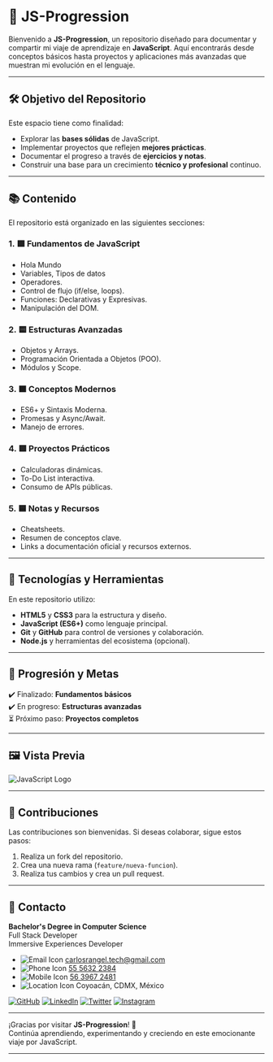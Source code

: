 # 🌟 JS-Progression  

Bienvenido a **JS-Progression**, un repositorio diseñado para documentar y compartir mi viaje de aprendizaje en **JavaScript**. Aquí encontrarás desde conceptos básicos hasta proyectos y aplicaciones más avanzadas que muestran mi evolución en el lenguaje.  

---

## 🛠️ Objetivo del Repositorio  

Este espacio tiene como finalidad:  
- Explorar las **bases sólidas** de JavaScript.  
- Implementar proyectos que reflejen **mejores prácticas**.  
- Documentar el progreso a través de **ejercicios y notas**.  
- Construir una base para un crecimiento **técnico y profesional** continuo.  

---

## 📚 Contenido  

El repositorio está organizado en las siguientes secciones:  

### 1. 🟩 **Fundamentos de JavaScript**  
- Hola Mundo
- Variables, Tipos de datos
- Operadores.  
- Control de flujo (if/else, loops).  
- Funciones: Declarativas y Expresivas.  
- Manipulación del DOM.  

### 2. 🟨 **Estructuras Avanzadas**  
- Objetos y Arrays.  
- Programación Orientada a Objetos (POO).  
- Módulos y Scope.  

### 3. 🟧 **Conceptos Modernos**  
- ES6+ y Sintaxis Moderna.  
- Promesas y Async/Await.  
- Manejo de errores.  

### 4. 🟥 **Proyectos Prácticos**  
- Calculadoras dinámicas.  
- To-Do List interactiva.  
- Consumo de APIs públicas.  

### 5. 🟦 **Notas y Recursos**  
- Cheatsheets.  
- Resumen de conceptos clave.  
- Links a documentación oficial y recursos externos.  

---

## 🚀 Tecnologías y Herramientas  

En este repositorio utilizo:  
- **HTML5** y **CSS3** para la estructura y diseño.  
- **JavaScript (ES6+)** como lenguaje principal.  
- **Git** y **GitHub** para control de versiones y colaboración.  
- **Node.js** y herramientas del ecosistema (opcional).  

---

## 🎯 Progresión y Metas  

✔️ Finalizado: **Fundamentos básicos**  
✔️ En progreso: **Estructuras avanzadas**  
⏳ Próximo paso: **Proyectos completos**  

---

## 🖼️ Vista Previa  

![JavaScript Logo](https://upload.wikimedia.org/wikipedia/commons/6/6a/JavaScript-logo.png)  

---

## 🤝 Contribuciones  

Las contribuciones son bienvenidas. Si deseas colaborar, sigue estos pasos:  
1. Realiza un fork del repositorio.  
2. Crea una nueva rama (`feature/nueva-funcion`).  
3. Realiza tus cambios y crea un pull request.  

---

## 📩 Contacto  
**Bachelor's Degree in Computer Science**  
Full Stack Developer  
Immersive Experiences Developer  

- ![Email Icon](https://signaturehound.com/api/v1/png/email/default/000000.png) [carlosrangel.tech@gmail.com](mailto:carlosrangel.tech@gmail.com)  
- ![Phone Icon](https://signaturehound.com/api/v1/png/direct/default/000000.png) [55 5632 2384](tel:5556322384)  
- ![Mobile Icon](https://signaturehound.com/api/v1/png/mobile/default/000000.png) [56 3967 2481](tel:5639672481)  
- ![Location Icon](https://signaturehound.com/api/v1/png/map/default/000000.png) Coyoacán, CDMX, México  


[![GitHub](https://signaturehound.com/api/v1/png/github/round-outlined/ff0000.png)](https://github.com/CRangelTech) [![LinkedIn](https://signaturehound.com/api/v1/png/linkedin/round-outlined/ff0000.png)](https://www.linkedin.com/in/crangeltech/) [![Twitter](https://signaturehound.com/api/v1/png/x/round-outlined/ff0000.png)](https://x.com/crangeltech) [![Instagram](https://signaturehound.com/api/v1/png/instagram/round-outlined/ff0000.png)](https://www.instagram.com/crangeltech/)

---

¡Gracias por visitar **JS-Progression**! 🚀  
Continúa aprendiendo, experimentando y creciendo en este emocionante viaje por JavaScript.


---
